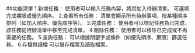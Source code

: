 ##功能清單
1.新增任務：
使用者可以輸入任務內容，將其加入待辦清單。
可選填完成期限或優先順序。
2.查看所有任務：
清單會顯示所有待辦事項，按某種順序排列（如加入順序、優先順序等）。
3.完成任務：
使用者可以標記任務為已完成，該任務從待辦清單中移至完成清單。
4.刪除任務：
使用者可以移除已完成或不再需要的任務。
5.查詢任務：
可以根據關鍵字或條件（如優先順序、期限）篩選任務。
6.存檔與讀檔
可以儲存檔案及讀取檔案。
